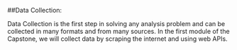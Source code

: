 ##Data Collection:


Data Collection is the first step in solving any analysis problem and can be collected in many formats and from many sources.
In the first module of the Capstone, we will collect data by scraping the internet and using web APIs.
